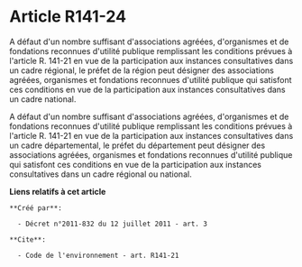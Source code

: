 # Article R141-24

A défaut d'un nombre suffisant d'associations agréées, d'organismes et de fondations reconnues d'utilité publique remplissant
les conditions prévues à l'article R. 141-21 en vue de la participation aux instances consultatives dans un cadre régional,
le préfet de la région peut désigner des associations agréées, organismes et fondations reconnues d'utilité publique qui
satisfont ces conditions en vue de la participation aux instances consultatives dans un cadre national.

A défaut d'un nombre suffisant d'associations agréées, d'organismes et de fondations reconnues d'utilité publique remplissant
les conditions prévues à l'article R. 141-21 en vue de la participation aux instances consultatives dans un cadre
départemental, le préfet du département peut désigner des associations agréées, organismes et fondations reconnues d'utilité
publique qui satisfont ces conditions en vue de la participation aux instances consultatives dans un cadre régional ou
national.

**Liens relatifs à cet article**

	**Créé par**:

	  - Décret n°2011-832 du 12 juillet 2011 - art. 3

	**Cite**:

	  - Code de l'environnement - art. R141-21
